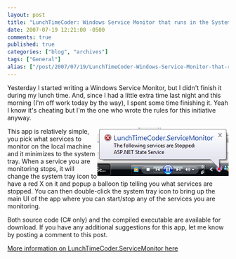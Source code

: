 ```yaml
---
layout: post
title: "LunchTimeCoder: Windows Service Monitor that runs in the System Tray"
date: 2007-07-19 12:21:00 -0500
comments: true
published: true
categories: ["blog", "archives"]
tags: ["General"]
alias: ["/post/2007/07/19/LunchTimeCoder-Windows-Service-Monitor-that-runs-in-the-System-Tray", "/post/2007/07/19/lunchtimecoder-windows-service-monitor-that-runs-in-the-system-tray"]
---
```

<!-- more -->
<P>Yesterday I started writing a Windows Service Monitor, but I didn't finish it during my lunch time. And, since I had a little extra time last night and this morning (I'm off work today by the way), I spent some time finishing it. Yeah I know it's cheating but I'm the one who wrote the rules for this initiative anyway.</P>
<P><IMG alt="LunchTimeCoder.ServiceMonitor minimized to the system tray" hspace=0 src="/download/lunchtimecoder/dotnet/windowsservicemonitor/images/screenshot002.png" align=right border=0></P>
<P>This app is relatively simple, you pick what services to monitor on the local machine and it minimizes to the system tray. When a service you are monitoring stops, it will change the system tray icon to have a red X on it and popup a balloon tip telling you what services are stopped. You can then double-click the system tray icon to bring up the main UI of the app where you can start/stop any of the services you are monitoring.</P>
<P>Both source code (C# only) and the compiled executable are available for download. If you have any additional suggestions for this app, let me know by posting a comment to this post.</P>
<P><A href="/download/lunchtimecoder/dotnet/windowsservicemonitor">More information on LunchTimeCoder.ServiceMonitor here</A></P>
